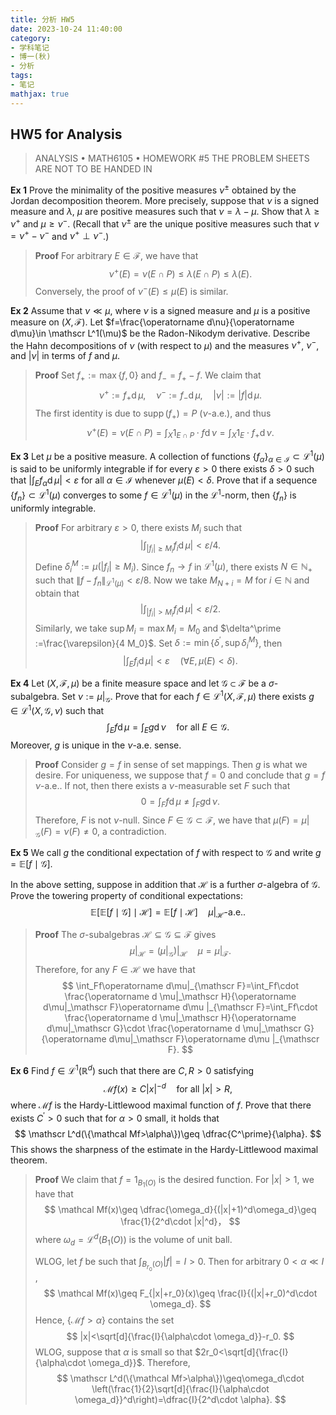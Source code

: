 ```yaml
---
title: 分析 HW5
date: 2023-10-24 11:40:00
category: 
- 学科笔记
- 博一(秋)
- 分析
tags: 
- 笔记
mathjax: true
---
```


## HW5 for Analysis

> ANALYSIS $\bullet$ MATH6105 $\bullet$ HOMEWORK \#5
> THE PROBLEM SHEETS ARE NOT TO BE HANDED IN

**Ex 1** Prove the minimality of the positive measures $\nu^\pm$ obtained by the Jordan decomposition theorem. More precisely, suppose that $\nu$ is a signed measure and $\lambda$, $\mu$ are positive measures such that $\nu=\lambda-\mu$. Show that $\lambda\geq \nu^+$ and $\mu\geq \nu^-$. (Recall that $\nu^\pm$ are the unique positive measures such that $\nu=\nu^+-\nu^-$ and $\nu^+\perp\nu^-$.)

> **Proof** For arbitrary $E\in \mathscr F$, we have that
> $$
> \nu^+(E)=\nu (E\cap P)\leq \lambda(E\cap P)\leq \lambda(E).
> $$
> Conversely, the proof of $\nu^-(E)\leq \mu(E)$ is similar. 

**Ex 2** Assume that $\nu\ll \mu$, where $\nu$ is a signed measure and $\mu$ is a positive measure on $(X,\mathscr F)$. Let $f=\frac{\operatorname d\nu}{\operatorname d\mu}\in \mathscr L^1(\mu)$ be the Radon-Nikodym derivative. Describe the Hahn decompositions of $\nu$ (with respect to $\mu$) and the measures $\nu^+$, $\nu^-$, and $|\nu|$ in terms of $f$ and $\mu$. 

> **Proof** Set $f_+:=\max \{f,0\}$ and $f_-=f_+-f$. We claim that
> $$
> \nu^+:=f_+\operatorname d\mu,\quad \nu^-:=f_-\operatorname d\mu,\quad |\nu|:=|f|\operatorname d\mu.
> $$
> The first identity is due to $\operatorname{supp}(f_+)=P$ ($\nu$-a.e.), and thus 
> $$
> \nu^+(E)=\nu(E\cap P)=\int_X 1_{E\cap P}\cdot f\operatorname d\nu=\int_X 1_{E}\cdot f_+\operatorname d\nu.
> $$

**Ex 3** Let $\mu$ be a positive measure. A collection of functions $\{f_\alpha\}_{\alpha\in \mathcal I}\subset \mathscr L^1(\mu)$ is said to be uniformly integrable if for every $\varepsilon>0$ there exists $\delta>0$ such that $|\int_Ef_\alpha\operatorname d\mu|<\varepsilon$ for all $\alpha\in \mathcal I$ whenever $\mu(E)<\delta$. Prove that if a sequence $\{f_n\}\subset \mathscr L^1(\mu)$ converges to some $f\in \mathscr L^1(\mu)$ in the $\mathscr L^1$-norm, then $\{f_n\}$ is uniformly integrable. 

> **Proof** For arbitrary $\varepsilon>0$, there exists $M_i$​ such that
> $$
> \left|\int_{|f_i|\geq M_i} f_i\operatorname d\mu\right|<\varepsilon/4.
> $$
> Define $\delta_i^M:=\mu(|f_i|\geq M_i)$. Since $f_n\to f$ in $\mathscr L^1(\mu)$, there exists $N\in \mathbb N_+$ such that $\|f-f_n\|_{\mathscr L^1(\mu)}<\varepsilon/8$. Now we take $M_{N+i}=M$ for $i\in \mathbb N$ and obtain that
> $$
> \left|\int_{|f_i|>M_i}f_i\operatorname d\mu\right|<\varepsilon/2.
> $$
> Similarly, we take $\sup M_i=\max M_i=M_0$ and $\delta^\prime :=\frac{\varepsilon}{4 M_0}$. Set $\delta:=\min\{\delta^\prime,\sup \delta_i^M\}$, then
> $$
> \left|\int_E f_i\operatorname d\mu\right|<\varepsilon\quad (\forall E,\mu(E)<\delta).
> $$

**Ex 4** Let $(X,\mathscr F,\mu)$ be a finite measure space and let $\mathscr G\subset \mathscr F$ be a $\sigma$-subalgebra. Set $\nu:=\mu|_\mathscr G$. Prove that for each $f\in \mathscr L^1(X,\mathscr F,\mu)$ there exists $g\in \mathscr L^1(X,\mathscr G,\nu)$ such that 
$$
\int_Ef\operatorname d\mu=\int_Eg\operatorname d\nu\quad \text{for all }E\in \mathscr G.
$$
 Moreover, $g$ is unique in the $\nu$-a.e. sense. 

> **Proof** Consider $g=f$ in sense of set mappings. Then $g$ is what we desire. For uniqueness, we suppose that $f=0$ and conclude that $g=f$ $\nu$-a.e.. If not, then there exists a $\nu$-measurable set $F$ such that 
> $$
> 0=\int_Ff\operatorname d\mu\neq \int _Fg\operatorname d\nu.
> $$
> Therefore, $F$ is not $\nu$-null. Since $F\in \mathscr G\subset \mathscr F$, we have that $\mu(F)=\mu|_{\mathscr G}(F)=\nu(F)\neq 0$, a contradiction. 

**Ex 5** We call $g$ the conditional expectation of $f$ with respect to $\mathscr G$ and write $g=\mathbb E[f\mid \mathscr G]$. 

In the above setting, suppose in addition that $\mathscr H$ is a further $\sigma$-algebra of $\mathscr G$. Prove the towering property of conditional expectations: 
$$
\mathbb E[\mathbb E[f\mid \mathscr G]\mid \mathscr H]=\mathbb E[f\mid \mathscr H]\quad \mu|_\mathscr H\text{-a.e.}.
$$

> **Proof** The $\sigma$-subalgebras $\mathscr H\subseteq \mathscr G\subseteq \mathscr F$ gives 
> $$
> \mu|_{\mathscr H}=(\mu|_{\mathscr G})|_{\mathscr H}\quad \mu=\mu|_{\mathscr F}.
> $$
> Therefore, for any $F\in \mathscr H$ we have that
> $$
> \int_Ff\operatorname d\mu|_{\mathscr F}=\int_Ff\cdot \frac{\operatorname d \mu|_\mathscr H}{\operatorname d\mu|_\mathscr F}\operatorname d\mu |_{\mathscr F}=\int_Ff\cdot \frac{\operatorname d \mu|_\mathscr H}{\operatorname d\mu|_\mathscr G}\cdot \frac{\operatorname d \mu|_\mathscr G}{\operatorname d\mu|_\mathscr F}\operatorname d\mu |_{\mathscr F}. 
> $$

**Ex 6** Find $f\in \mathscr L^1(\mathbb R^d)$ such that there are $C,R>0$ satisfying
$$
\mathcal Mf(x)\geq C|x|^{-d}\quad \text{for all }|x|>R,
$$
where $\mathcal Mf$ is the Hardy-Littlewood maximal function of $f$. Prove that there exists $C^\prime >0$ such that for $\alpha>0$ small, it holds that 
$$
\mathscr L^d(\{\mathcal Mf>\alpha\})\geq \dfrac{C^\prime}{\alpha}.
$$
This shows the sharpness of the estimate in the Hardy-Littlewood maximal theorem. 

> **Proof** We claim that $f=\operatorname 1_{B_1(O)}$ is the desired function. For $|x|>1$, we have that 
> $$
> \mathcal Mf(x)\geq \dfrac{\omega_d}{(|x|+1)^d\omega_d}\geq \frac{1}{2^d\cdot |x|^d}，
> $$
> where $\omega_d=\mathscr L^d(B_1(O))$ is the volume of unit ball. 
>
> WLOG, let $f$ be such that $\int_{B_{r_0}(O)}|f|=I>0$. Then for arbitrary $0<\alpha\ll I$​, 
> $$
> \mathcal Mf(x)\geq F_{|x|+r_0}(x)\geq \frac{I}{(|x|+r_0)^d\cdot \omega_d}.
> $$
> Hence, $\{\mathcal Mf>\alpha\}$​ contains the set
> $$
> |x|<\sqrt[d]{\frac{I}{\alpha\cdot \omega_d}}-r_0.
> $$
> WLOG, suppose that $\alpha$ is small so that $2r_0<\sqrt[d]{\frac{I}{\alpha\cdot \omega_d}}$. Therefore, 
> $$
> \mathscr L^d(\{\mathcal Mf>\alpha\})\geq\omega_d\cdot \left(\frac{1}{2}\sqrt[d]{\frac{I}{\alpha\cdot \omega_d}}^d\right)=\dfrac{I}{2^d\cdot \alpha}.
> $$
